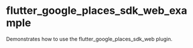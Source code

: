 # flutter_google_places_sdk_web_example

Demonstrates how to use the flutter_google_places_sdk_web plugin.